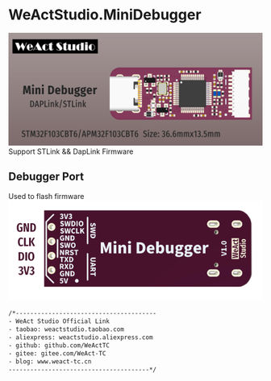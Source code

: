 # WeActStudio.MiniDebugger
![display](Images/1.png)
Support STLink && DapLink Firmware

## Debugger Port
Used to flash firmware 
![display](Images/2.png)
```
/*---------------------------------------
- WeAct Studio Official Link
- taobao: weactstudio.taobao.com
- aliexpress: weactstudio.aliexpress.com
- github: github.com/WeActTC
- gitee: gitee.com/WeAct-TC
- blog: www.weact-tc.cn
---------------------------------------*/
```